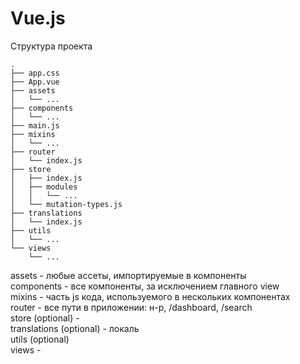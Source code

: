 # Vue.js

Структура проекта

```
.
├── app.css
├── App.vue
├── assets
│   └── ...
├── components
│   └── ...
├── main.js
├── mixins
│   └── ...
├── router
│   └── index.js
├── store
│   ├── index.js
│   ├── modules
│   │   └── ...
│   └── mutation-types.js
├── translations
│   └── index.js
├── utils
│   └── ...
└── views
    └── ...
```

assets - любые ассеты, импортируемые в компоненты \
components - все компоненты, за исключением главного view \
mixins - часть js кода, используемого в нескольких компонентах \
router - все пути в приложении: н-р, /dashboard, /search \
store (optional) - \
translations (optional) - локаль \
utils (optional) \
views -
